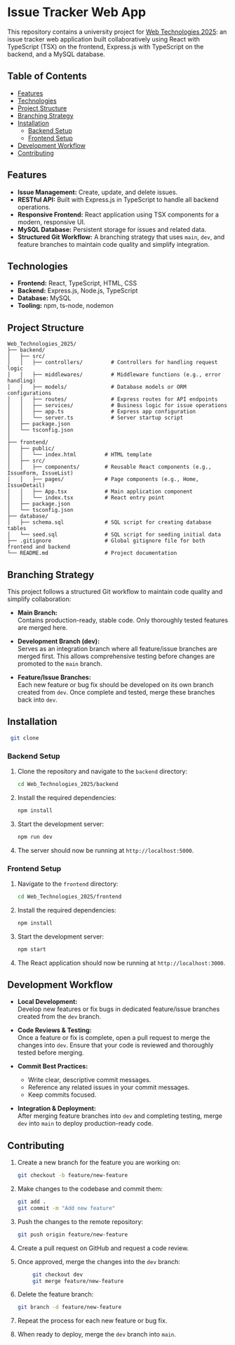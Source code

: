 # Issue Tracker Web App

This repository contains a university project
for [Web Technologies 2025](https://github.com/kiko1134/Web_Technologies_2025): an issue tracker web application built
collaboratively using React with TypeScript (TSX) on the frontend, Express.js with TypeScript on the backend, and a
MySQL database.

## Table of Contents

- [Features](#features)
- [Technologies](#technologies)
- [Project Structure](#project-structure)
- [Branching Strategy](#branching-strategy)
- [Installation](#installation)
    - [Backend Setup](#backend-setup)
    - [Frontend Setup](#frontend-setup)
- [Development Workflow](#development-workflow)
- [Contributing](#contributing)

## Features

- **Issue Management:** Create, update, and delete issues.
- **RESTful API:** Built with Express.js in TypeScript to handle all backend operations.
- **Responsive Frontend:** React application using TSX components for a modern, responsive UI.
- **MySQL Database:** Persistent storage for issues and related data.
- **Structured Git Workflow:** A branching strategy that uses `main`, `dev`, and feature branches to maintain code
  quality and simplify integration.

## Technologies

- **Frontend:** React, TypeScript, HTML, CSS
- **Backend:** Express.js, Node.js, TypeScript
- **Database:** MySQL
- **Tooling:** npm, ts-node, nodemon

## Project Structure

```plaintext
Web_Technologies_2025/
├── backend/
│   ├── src/
│   │   ├── controllers/         # Controllers for handling request logic
│   │   ├── middlewares/         # Middleware functions (e.g., error handling)
│   │   ├── models/              # Database models or ORM configurations
│   │   ├── routes/              # Express routes for API endpoints
│   │   ├── services/            # Business logic for issue operations
│   │   ├── app.ts               # Express app configuration
│   │   └── server.ts            # Server startup script
│   ├── package.json
│   └── tsconfig.json
│
├── frontend/
│   ├── public/
│   │   └── index.html         # HTML template
│   ├── src/
│   │   ├── components/        # Reusable React components (e.g., IssueForm, IssueList)
│   │   ├── pages/             # Page components (e.g., Home, IssueDetail)
│   │   ├── App.tsx            # Main application component
│   │   └── index.tsx          # React entry point
│   ├── package.json
│   └── tsconfig.json
├── database/
│   ├── schema.sql             # SQL script for creating database tables
│   └── seed.sql               # SQL script for seeding initial data
├── .gitignore                 # Global gitignore file for both frontend and backend
└── README.md                  # Project documentation

```

## Branching Strategy

This project follows a structured Git workflow to maintain code quality and simplify collaboration:

- **Main Branch:**\
  Contains production-ready, stable code. Only thoroughly tested features are merged here.

- **Development Branch (dev):**\
  Serves as an integration branch where all feature/issue branches are merged first. This allows comprehensive testing
  before changes are promoted to the `main` branch.

- **Feature/Issue Branches:**\
  Each new feature or bug fix should be developed on its own branch created from `dev`. Once complete and tested, merge
  these branches back into `dev`.

## Installation

``` bash
 git clone
 ```

### Backend Setup

1. Clone the repository and navigate to the `backend` directory:

    ```bash
    cd Web_Technologies_2025/backend
    ```

2. Install the required dependencies:

    ```bash
    npm install
    ```

3. Start the development server:

    ```bash
    npm run dev
    ```

4. The server should now be running at `http://localhost:5000`.

### Frontend Setup

1. Navigate to the `frontend` directory:

    ```bash
    cd Web_Technologies_2025/frontend
    ```

2. Install the required dependencies:

    ```bash
    npm install
    ```

3. Start the development server:

    ```bash
    npm start
    ```

4. The React application should now be running at `http://localhost:3000`.

## Development Workflow

- **Local Development:**\
  Develop new features or fix bugs in dedicated feature/issue branches created from the `dev` branch.

- **Code Reviews & Testing:**\
  Once a feature or fix is complete, open a pull request to merge the changes into `dev`. Ensure that your code is
  reviewed and thoroughly tested before merging.

- **Commit Best Practices:**

    - Write clear, descriptive commit messages.
    - Reference any related issues in your commit messages.
    - Keep commits focused.
- **Integration & Deployment:**\
  After merging feature branches into `dev` and completing testing, merge `dev` into `main` to deploy production-ready
  code.

## Contributing

1. Create a new branch for the feature you are working on:

    ```bash
    git checkout -b feature/new-feature
    ```

2. Make changes to the codebase and commit them:

    ```bash
    git add .
    git commit -m "Add new feature"
    ```

3. Push the changes to the remote repository:

    ```bash
    git push origin feature/new-feature
    ```

4. Create a pull request on GitHub and request a code review.

5. Once approved, merge the changes into the `dev` branch:

```bash
        git checkout dev
        git merge feature/new-feature
```

6. Delete the feature branch:

    ```bash
    git branch -d feature/new-feature
    ```

7. Repeat the process for each new feature or bug fix.
8. When ready to deploy, merge the `dev` branch into `main`.


